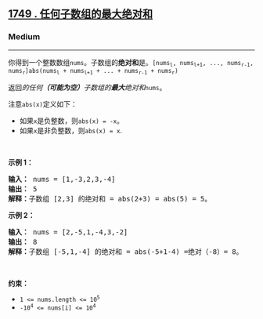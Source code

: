 <h2><a href="https://leetcode.com/problems/maximum-absolute-sum-of-any-subarray/"><font style="vertical-align: inherit;"><font style="vertical-align: inherit;">1749 </font></font><font style="vertical-align: inherit;"><font style="vertical-align: inherit;">. </font></font><font style="vertical-align: inherit;"><font style="vertical-align: inherit;">任何子数组的最大绝对和</font></font></a></h2><h3>Medium</h3><hr><div><p><font style="vertical-align: inherit;"><font style="vertical-align: inherit;">你得到一个整数数组</font></font><code>nums</code><font style="vertical-align: inherit;"><font style="vertical-align: inherit;">。</font><font style="vertical-align: inherit;">子数组</font><font style="vertical-align: inherit;">的</font></font><strong><font style="vertical-align: inherit;"><font style="vertical-align: inherit;">绝对和</font></font></strong><font style="vertical-align: inherit;"><font style="vertical-align: inherit;">是</font><font style="vertical-align: inherit;">。</font></font><code>[nums<sub>l</sub>, nums<sub>l+1</sub>, ..., nums<sub>r-1</sub>, nums<sub>r</sub>]</code><font style="vertical-align: inherit;"></font><code>abs(nums<sub>l</sub> + nums<sub>l+1</sub> + ... + nums<sub>r-1</sub> + nums<sub>r</sub>)</code><font style="vertical-align: inherit;"></font></p>

<p><font style="vertical-align: inherit;"><font style="vertical-align: inherit;">返回</font></font><em><font style="vertical-align: inherit;"><font style="vertical-align: inherit;">的任何</font><strong><font style="vertical-align: inherit;">（可能为空）</font></strong><font style="vertical-align: inherit;">子数组的</font></font><strong><font style="vertical-align: inherit;"><font style="vertical-align: inherit;">最大</font></font></strong><font style="vertical-align: inherit;"><font style="vertical-align: inherit;">绝对和</font></font><strong><font style="vertical-align: inherit;"></font></strong><font style="vertical-align: inherit;"></font></em><code>nums</code><font style="vertical-align: inherit;"><font style="vertical-align: inherit;">。</font></font></p>

<p><font style="vertical-align: inherit;"><font style="vertical-align: inherit;">注意</font></font><code>abs(x)</code><font style="vertical-align: inherit;"><font style="vertical-align: inherit;">定义如下：</font></font></p>

<ul>
	<li><font style="vertical-align: inherit;"><font style="vertical-align: inherit;">如果</font></font><code>x</code><font style="vertical-align: inherit;"><font style="vertical-align: inherit;">是负整数，则</font></font><code>abs(x) = -x</code><font style="vertical-align: inherit;"><font style="vertical-align: inherit;">。</font></font></li>
	<li><font style="vertical-align: inherit;"><font style="vertical-align: inherit;">如果</font></font><code>x</code><font style="vertical-align: inherit;"><font style="vertical-align: inherit;">是非负整数，则</font></font><code>abs(x) = x</code><font style="vertical-align: inherit;"><font style="vertical-align: inherit;">.</font></font></li>
</ul>

<p>&nbsp;</p>
<p><strong><font style="vertical-align: inherit;"><font style="vertical-align: inherit;">示例 1：</font></font></strong></p>

<pre><strong><font style="vertical-align: inherit;"><font style="vertical-align: inherit;">输入：</font></font></strong><font style="vertical-align: inherit;"><font style="vertical-align: inherit;"> nums = [1,-3,2,3,-4]
</font></font><strong><font style="vertical-align: inherit;"><font style="vertical-align: inherit;">输出：</font></font></strong><font style="vertical-align: inherit;"><font style="vertical-align: inherit;"> 5
</font></font><strong><font style="vertical-align: inherit;"><font style="vertical-align: inherit;">解释：</font></font></strong><font style="vertical-align: inherit;"><font style="vertical-align: inherit;">子数组 [2,3] 的绝对和 = abs(2+3) = abs(5) = 5。
</font></font></pre>

<p><strong><font style="vertical-align: inherit;"><font style="vertical-align: inherit;">示例 2：</font></font></strong></p>

<pre><strong><font style="vertical-align: inherit;"><font style="vertical-align: inherit;">输入：</font></font></strong><font style="vertical-align: inherit;"><font style="vertical-align: inherit;"> nums = [2,-5,1,-4,3,-2]
</font></font><strong><font style="vertical-align: inherit;"><font style="vertical-align: inherit;">输出：</font></font></strong><font style="vertical-align: inherit;"><font style="vertical-align: inherit;"> 8
</font></font><strong><font style="vertical-align: inherit;"><font style="vertical-align: inherit;">解释：</font></font></strong><font style="vertical-align: inherit;"><font style="vertical-align: inherit;">子数组 [-5,1,-4] 的绝对和 = abs(-5+1-4) =绝对（-8）= 8。
</font></font></pre>

<p>&nbsp;</p>
<p><strong><font style="vertical-align: inherit;"><font style="vertical-align: inherit;">约束：</font></font></strong></p>

<ul>
	<li><code>1 &lt;= nums.length &lt;= 10<sup>5</sup></code></li>
	<li><code>-10<sup>4</sup> &lt;= nums[i] &lt;= 10<sup>4</sup></code></li>
</ul>
</div>